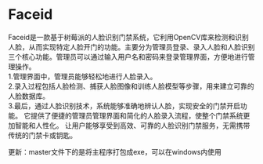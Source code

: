 # Faceid
Faceid是一款基于树莓派的人脸识别门禁系统，它利用OpenCV库来检测和识别人脸，从而实现特定人脸开门的功能。主要分为管理员登录、录入人脸和人脸识别三个核心功能。管理员可以通过输入用户名和密码来登录管理界面，方便地进行管理操作。
<br>1.管理界面中，管理员能够轻松地进行人脸录入。
<br>2.录入过程包括人脸检测、捕获人脸图像和训练人脸模型等步骤，用来建立可靠的人脸数据库。
<br>3.最后，通过人脸识别技术，系统能够准确地辨认人脸，实现安全的门禁开启功能。
它提供了便捷的管理员管理界面和简化的人脸录入流程，使整个门禁系统更加智能和人性化。 让用户能够享受到高效、可靠的人脸识别门禁服务，无需携带传统的门禁卡或钥匙。
  
  更新：master文件下的是将主程序打包成exe，可以在windows内使用
